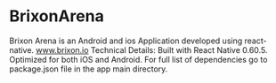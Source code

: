 # BrixonArena
Brixon Arena is an Android and ios Application developed using react-native.
www.brixon.io
Technical Details:
Built with React Native 0.60.5.
Optimized for both iOS and Android.
For full list of dependencies go to package.json file in the app main directory.
